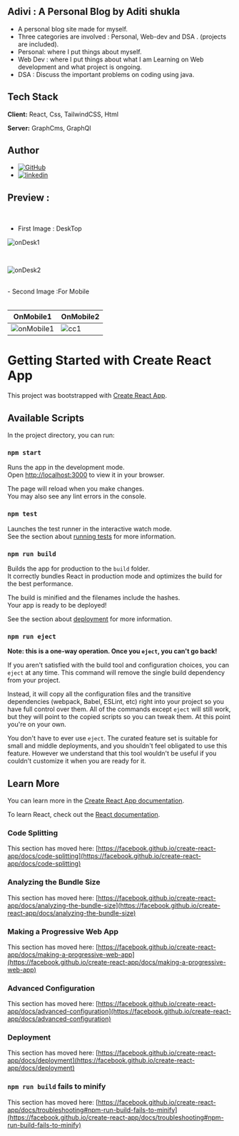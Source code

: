 
## Adivi : A Personal Blog by Aditi shukla
- A personal blog site made for myself.
- Three categories are involved : Personal, Web-dev and DSA . (projects are included).
- Personal: where I put things about myself.
- Web Dev : where I put things about what I am Learning on Web development and what project is ongoing.
- DSA : Discuss the important problems on coding using java.

## Tech Stack

**Client:** React, Css, TailwindCSS, Html

**Server:** GraphCms, GraphQl

## Author

- [![GitHub](https://img.shields.io/badge/GitHub-black?style=for-the-badge&logo=github&logoColor=white)](https://github.com/add-yya)
- [![linkedin](https://img.shields.io/badge/linkedin-0A66C2?style=for-the-badge&logo=linkedin&logoColor=white)](https://linkedin.com/in/aditi-shukla-061870273/)
 

## Preview :

 <br/>

- First Image : DeskTop
  <br/>

![onDesk1](https://github.com/dash-09/Adivi/assets/74849401/2ef82629-27a8-4f5c-9b70-39e051a9a4c8)


  <br/>
  
  ![onDesk2](https://github.com/dash-09/Adivi/assets/74849401/ec149811-e8c2-4e70-85fe-d9b1aeb54aa2)


  <br/>
- Second Image :For Mobile  
 <br/>




  <br/>
  
 

|          OnMobile1                  | OnMobile2                          |
| ----------------------------------- | ----------------------------------- |
| ![onMobile1](https://github.com/dash-09/Adivi/assets/74849401/ad267b7c-53af-4cf4-8bb1-6c8a6b4fa04a) |  ![cc1](https://github.com/dash-09/Adivi/assets/74849401/9e8f8de0-2b58-4900-abbf-0ca0b2e063ed)|











































# Getting Started with Create React App

This project was bootstrapped with [Create React App](https://github.com/facebook/create-react-app).

## Available Scripts

In the project directory, you can run:

### `npm start`

Runs the app in the development mode.\
Open [http://localhost:3000](http://localhost:3000) to view it in your browser.

The page will reload when you make changes.\
You may also see any lint errors in the console.

### `npm test`

Launches the test runner in the interactive watch mode.\
See the section about [running tests](https://facebook.github.io/create-react-app/docs/running-tests) for more information.

### `npm run build`

Builds the app for production to the `build` folder.\
It correctly bundles React in production mode and optimizes the build for the best performance.

The build is minified and the filenames include the hashes.\
Your app is ready to be deployed!

See the section about [deployment](https://facebook.github.io/create-react-app/docs/deployment) for more information.

### `npm run eject`

**Note: this is a one-way operation. Once you `eject`, you can't go back!**

If you aren't satisfied with the build tool and configuration choices, you can `eject` at any time. This command will remove the single build dependency from your project.

Instead, it will copy all the configuration files and the transitive dependencies (webpack, Babel, ESLint, etc) right into your project so you have full control over them. All of the commands except `eject` will still work, but they will point to the copied scripts so you can tweak them. At this point you're on your own.

You don't have to ever use `eject`. The curated feature set is suitable for small and middle deployments, and you shouldn't feel obligated to use this feature. However we understand that this tool wouldn't be useful if you couldn't customize it when you are ready for it.

## Learn More

You can learn more in the [Create React App documentation](https://facebook.github.io/create-react-app/docs/getting-started).

To learn React, check out the [React documentation](https://reactjs.org/).

### Code Splitting

This section has moved here: [https://facebook.github.io/create-react-app/docs/code-splitting](https://facebook.github.io/create-react-app/docs/code-splitting)

### Analyzing the Bundle Size

This section has moved here: [https://facebook.github.io/create-react-app/docs/analyzing-the-bundle-size](https://facebook.github.io/create-react-app/docs/analyzing-the-bundle-size)

### Making a Progressive Web App

This section has moved here: [https://facebook.github.io/create-react-app/docs/making-a-progressive-web-app](https://facebook.github.io/create-react-app/docs/making-a-progressive-web-app)

### Advanced Configuration

This section has moved here: [https://facebook.github.io/create-react-app/docs/advanced-configuration](https://facebook.github.io/create-react-app/docs/advanced-configuration)

### Deployment

This section has moved here: [https://facebook.github.io/create-react-app/docs/deployment](https://facebook.github.io/create-react-app/docs/deployment)

### `npm run build` fails to minify

This section has moved here: [https://facebook.github.io/create-react-app/docs/troubleshooting#npm-run-build-fails-to-minify](https://facebook.github.io/create-react-app/docs/troubleshooting#npm-run-build-fails-to-minify)
